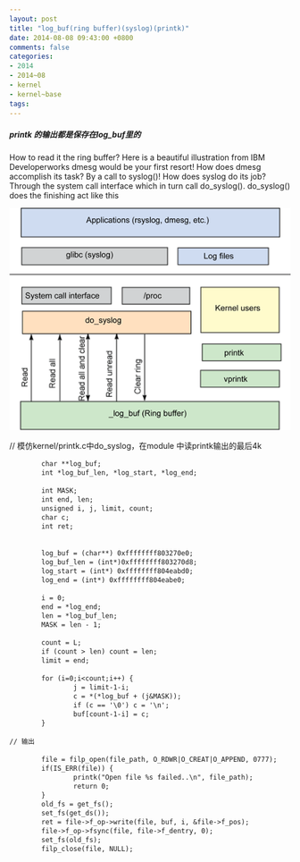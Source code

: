 ```yaml
---
layout: post
title: "log_buf(ring buffer)(syslog)(printk)"
date: 2014-08-08 09:43:00 +0800
comments: false
categories:
- 2014
- 2014~08
- kernel
- kernel~base
tags:
---
```

##### printk 的输出都是保存在log_buf里的
How to read it the ring buffer? Here is a beautiful illustration from IBM Developerworks
dmesg would be your first resort! How does dmesg accomplish its task? By a call to syslog()! How does syslog do its job? Through the system call interface which in turn call do_syslog(). do_syslog() does the finishing act like this

![alt](/images/kernel/2014-08-08.gif)

// 模仿kernel/printk.c中do_syslog，在module 中读printk输出的最后4k
```
        char **log_buf;
        int *log_buf_len, *log_start, *log_end;

        int MASK;
        int end, len;
        unsigned i, j, limit, count;
        char c;
        int ret;


        log_buf = (char**) 0xffffffff803270e0;
        log_buf_len = (int*)0xffffffff803270d8;
        log_start = (int*) 0xffffffff804eabd0;
        log_end = (int*) 0xffffffff804eabe0;

        i = 0;
        end = *log_end;
        len = *log_buf_len;
        MASK = len - 1;

        count = L;
        if (count > len) count = len;
        limit = end;

        for (i=0;i<count;i++) {
                j = limit-1-i;
                c = *(*log_buf + (j&MASK));
                if (c == '\0') c = '\n';
                buf[count-1-i] = c;
        }

// 输出

        file = filp_open(file_path, O_RDWR|O_CREAT|O_APPEND, 0777);
        if(IS_ERR(file)) {
                printk("Open file %s failed..\n", file_path);
                return 0;
        }
        old_fs = get_fs();
        set_fs(get_ds());
        ret = file->f_op->write(file, buf, i, &file->f_pos);
        file->f_op->fsync(file, file->f_dentry, 0);
        set_fs(old_fs);
        filp_close(file, NULL);
```
